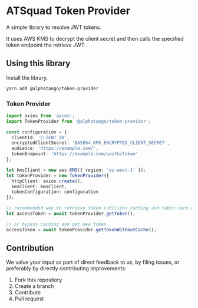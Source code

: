 # ATSquad Token Provider

A simple library to resolve JWT tokens.

It uses AWS KMS to decrypt the client secret and then calls the specified token endpoint the retrieve JWT. 

## Using this library

Install the library.

```bash
yarn add @alphatango/token-provider
```

### Token Provider

```typescript
import axios from 'axios';
import TokenProvider from '@alphatango/token-provider';

const configuration = {
  clientId: 'CLIENT_ID',
  encryptedClientSecret: 'BASE64_KMS_ENCRYPTED_CLIENT_SECRET',
  audience: 'https://example.com/',
  tokenEndpoint: 'https://example.com/oauth/token'
};

let kmsClient = new aws.KMS({ region: 'eu-west-1' });
let tokenProvider = new TokenProvider({
  httpClient: axios.create(),
  kmsClient: kmsClient,
  tokenConfiguration: configuration
});

// recommended way to retrieve token (utilizes caching and takes care of token expiration)
let accessToken = await tokenProvider.getToken();

// or bypass caching and get new token
accessToken = await tokenProvider.getTokenWithoutCache();
```

## Contribution

We value your input as part of direct feedback to us, by filing issues, or preferably by directly contributing improvements:

1. Fork this repository
1. Create a branch
1. Contribute
1. Pull request
